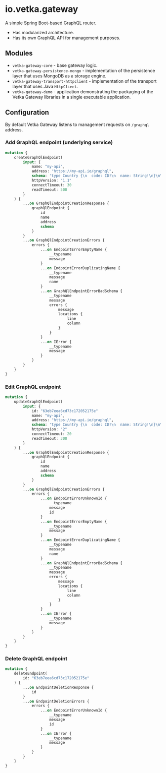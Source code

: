 # io.vetka.gateway

A simple Spring Boot-based GraphQL router.

* Has modularized architecture.
* Has its own GraphQL API for management purposes.

## Modules

* `vetka-gateway-core` - base gateway logic.
* `vetka-gateway-persistence-mongo` - implementation of the persistence layer that uses MongoDB as a storage engine.
* `vetka-gateway-transport-httpclient` - implementation of the transport layer that uses Java `HttpClient`.
* `vetka-gateway-demo` - application demonstrating the packaging of the Vetka Gateway libraries in a single executable
  application.

## Configuration

By default Vetka Gateway listens to management requests on `/graphql` address.

### Add GraphQL endpoint (underlying service)

```graphql
mutation {
    createGraphQlEndpoint(
        input: {
            name: "my-api",
            address: "https://my-api.io/graphql",
            schema: "type Country {\n  code: ID!\n  name: String!\n}\n\ninput StringQueryOperatorInput {\n  eq: String\n  ne: String\n  in: [String]\n  nin: [String]\n  regex: String\n  glob: String\n}\n\ninput CountryFilterInput {\n  code: StringQueryOperatorInput\n  currency: StringQueryOperatorInput\n  continent: StringQueryOperatorInput\n}\n\ntype Query {\n  countries(filter: CountryFilterInput): [Country!]!\n}\n"
            httpVersion: "1.1"
            connectTimeout: 30
            readTimeout: 500
        }
    ) {
        ...on GraphQlEndpointCreationResponse {
            graphQlEndpoint {
                id
                name
                address
                schema
            }
        }
        ...on GraphQlEndpointCreationErrors {
            errors {
                ...on EndpointErrorEmptyName {
                    __typename
                    message
                }
                ...on EndpointErrorDuplicatingName {
                    __typename
                    message
                    name
                }
                ...on GraphQlEndpointErrorBadSchema {
                    __typename
                    message
                    errors {
                        message
                        locations {
                            line
                            column
                        }
                    }
                }
                ...on IError {
                    __typename
                    message
                }
            }
        }
    }
}
```

### Edit GraphQL endpoint

```graphql
mutation {
    updateGraphQlEndpoint(
        input: {
            id: "63eb7eea6cd73c172052175e"
            name: "my-api",
            address: "https://my-api.io/graphql",
            schema: "type Country {\n  code: ID!\n  name: String!\n}\n\ninput StringQueryOperatorInput {\n  eq: String\n  ne: String\n  in: [String]\n  nin: [String]\n  regex: String\n  glob: String\n}\n\ninput CountryFilterInput {\n  code: StringQueryOperatorInput\n  currency: StringQueryOperatorInput\n  continent: StringQueryOperatorInput\n}\n\ntype Query {\n  countries(filter: CountryFilterInput): [Country!]!\n}\n"
            httpVersion: "2"
            connectTimeout: 20
            readTimeout: 300
        }
    ) {
        ...on GraphQlEndpointCreationResponse {
            graphQlEndpoint {
                id
                name
                address
                schema
            }
        }
        ...on GraphQlEndpointCreationErrors {
            errors {
                ...on EndpointErrorUnknownId {
                    __typename
                    message
                    id
                }
                ...on EndpointErrorEmptyName {
                    __typename
                    message
                }
                ...on EndpointErrorDuplicatingName {
                    __typename
                    message
                    name
                }
                ...on GraphQlEndpointErrorBadSchema {
                    __typename
                    message
                    errors {
                        message
                        locations {
                            line
                            column
                        }
                    }
                }
                ...on IError {
                    __typename
                    message
                }
            }
        }
    }
}
```

### Delete GraphQL endpoint

```graphql
mutation {
    deleteEndpoint(
        id: "63eb7eea6cd73c172052175e"
    ) {
        ...on EndpointDeletionResponse {
            id
        }
        ...on EndpointDeletionErrors {
            errors {
                ...on EndpointErrorUnknownId {
                    __typename
                    message
                    id
                }
                ...on IError {
                    __typename
                    message
                }
            }
        }
    }
}
```

